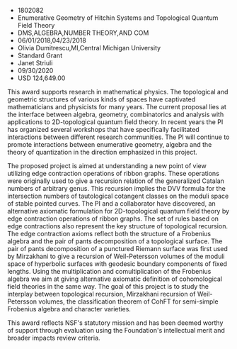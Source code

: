 
* 1802082
* Enumerative Geometry of Hitchin Systems and Topological Quantum Field Theory
* DMS,ALGEBRA,NUMBER THEORY,AND COM
* 06/01/2018,04/23/2018
* Olivia Dumitrescu,MI,Central Michigan University
* Standard Grant
* Janet Striuli
* 09/30/2020
* USD 124,649.00

This award supports research in mathematical physics. The topological and
geometric structures of various kinds of spaces have captivated mathematicians
and physicists for many years. The current proposal lies at the interface
between algebra, geometry, combinatorics and analysis with applications to
2D-topological quantum field theory. In recent years the PI has organized
several workshops that have specifically facilitated interactions between
different research communities. The PI will continue to promote interactions
between enumerative geometry, algebra and the theory of quantization in the
direction emphasized in this project.

The proposed project is aimed at understanding a new point of view utilizing
edge contraction operations of ribbon graphs. These operations were originally
used to give a recursion relation of the generalized Catalan numbers of
arbitrary genus. This recursion implies the DVV formula for the intersection
numbers of tautological cotangent classes on the moduli space of stable pointed
curves. The PI and a collaborator have discovered, an alternative axiomatic
formulation for 2D-topological quantum field theory by edge contraction
operations of ribbon graphs. The set of rules based on edge contractions also
represent the key structure of topological recursion. The edge contraction
axioms reflect both the structure of a Frobenius algebra and the pair of pants
decomposition of a topological surface. The pair of pants decomposition of a
punctured Riemann surface was first used by Mirzakhani to give a recursion of
Weil-Petersson volumes of the moduli space of hyperbolic surfaces with geodesic
boundary components of fixed lengths. Using the multiplication and
comultiplication of the Frobenius algebra we aim at giving alternative axiomatic
definition of cohomological field theories in the same way. The goal of this
project is to study the interplay between topological recursion, Mirzakhani
recursion of Weil-Petersson volumes, the classification theorem of CohFT for
semi-simple Frobenius algebra and character varieties.

This award reflects NSF's statutory mission and has been deemed worthy of
support through evaluation using the Foundation's intellectual merit and broader
impacts review criteria.
